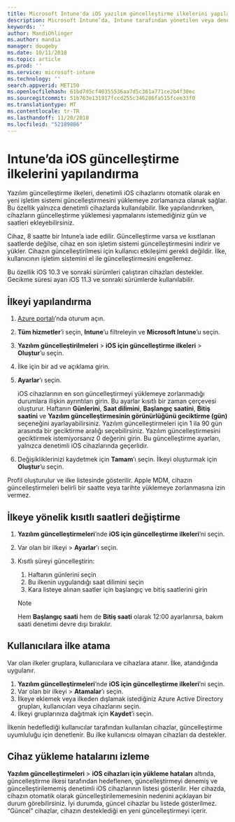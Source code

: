 ```yaml
---
title: Microsoft Intune'da iOS yazılım güncelleştirme ilkelerini yapılandırma - Azure | Microsoft Docs
description: Microsoft Intune’da, Intune tarafından yönetilen veya denetlenen iOS cihazlarında otomatik olarak yüklü yazılımların güncelleştirmelerini kısıtlamak için bir yapılandırma ilkesi oluşturun veya ekleyin. Güncelleştirmelerin yükleneceği tarihi ve saati seçebilirsiniz. Bu ilkeyi gruplara, kullanıcılara veya cihazlara da atayarak yükleme hatalarını denetleyebilirsiniz.
keywords: ''
author: MandiOhlinger
ms.author: mandia
manager: dougeby
ms.date: 10/11/2018
ms.topic: article
ms.prod: ''
ms.service: microsoft-intune
ms.technology: ''
search.appverid: MET150
ms.openlocfilehash: 61bd7d5cf40355536aa7d5c361a771ce2b4f30ec
ms.sourcegitcommit: 51b763e131917fccd255c346286fa515fcee33f0
ms.translationtype: MT
ms.contentlocale: tr-TR
ms.lasthandoff: 11/20/2018
ms.locfileid: "52189886"
---
```

# <a name="configure-ios-update-policies-in-intune"></a>Intune’da iOS güncelleştirme ilkelerini yapılandırma

Yazılım güncelleştirme ilkeleri, denetimli iOS cihazlarını otomatik olarak en yeni işletim sistemi güncelleştirmesini yüklemeye zorlamanıza olanak sağlar. Bu özellik yalnızca denetimli cihazlarda kullanılabilir. İlke yapılandırırken, cihazların güncelleştirme yüklemesi yapmalarını istemediğiniz gün ve saatleri ekleyebilirsiniz. 

Cihaz, 8 saatte bir Intune’a iade edilir. Güncelleştirme varsa ve kısıtlanan saatlerde değilse, cihaz en son işletim sistemi güncelleştirmesini indirir ve yükler. Cihazın güncelleştirilmesi için kullanıcı etkileşimi gerekli değildir. İlke, kullanıcının işletim sistemini el ile güncelleştirmesini engellemez.

Bu özellik iOS 10.3 ve sonraki sürümleri çalıştıran cihazları destekler. Gecikme süresi ayarı iOS 11.3 ve sonraki sürümlerde kullanılabilir.

## <a name="configure-the-policy"></a>İlkeyi yapılandırma
1. [Azure portalı](https://portal.azure.com)’nda oturum açın.
2. **Tüm hizmetler**’i seçin, **Intune**’u filtreleyin ve **Microsoft Intune**’u seçin.
3. **Yazılım güncelleştirilmeleri** > **iOS için güncelleştirme ilkeleri** > **Oluştur**’u seçin.
4. İlke için bir ad ve açıklama girin.
5. **Ayarlar**’ı seçin. 

    iOS cihazlarının en son güncelleştirmeyi yüklemeye zorlanmadığı durumlara ilişkin ayrıntıları girin. Bu ayarlar kısıtlı bir zaman çerçevesi oluşturur. Haftanın **Günlerini**, **Saat dilimini**, **Başlangıç saatini**, **Bitiş saatini** ve **Yazılım güncelleştirmesinin görünürlüğünü geciktirme (gün)** seçeneğini ayarlayabilirsiniz. Yazılım güncelleştirmeleri için 1 ila 90 gün arasında bir geciktirme aralığı seçebilirsiniz. Yazılım güncelleştirmesini geciktirmek istemiyorsanız 0 değerini girin. Bu güncelleştirme ayarları, yalnızca denetimli iOS cihazlarında geçerlidir.

6. Değişikliklerinizi kaydetmek için **Tamam**’ı seçin. İlkeyi oluşturmak için **Oluştur**’u seçin.

Profil oluşturulur ve ilke listesinde gösterilir. Apple MDM, cihazın güncelleştirmeleri belirli bir saatte veya tarihte yüklemeye zorlanmasına izin vermez. 

## <a name="change-the-restricted-times-for-the-policy"></a>İlkeye yönelik kısıtlı saatleri değiştirme

1. **Yazılım güncelleştirmeleri**’nde **iOS için güncelleştirme ilkeleri**’ni seçin.
2. Var olan bir ilkeyi > **Ayarlar**’ı seçin.
3. Kısıtlı süreyi güncelleştirin:

    1. Haftanın günlerini seçin
    2. Bu ilkenin uygulandığı saat dilimini seçin
    3. Kara listeye alınan saatler için başlangıç ve bitiş saatlerini girin

    > [!NOTE]
    > Hem **Başlangıç saati** hem de **Bitiş saati** olarak 12:00 ayarlanırsa, bakım saati denetimi devre dışı bırakılır.

## <a name="assign-the-policy-to-users"></a>Kullanıcılara ilke atama

Var olan ilkeler gruplara, kullanıcılara ve cihazlara atanır. İlke, atandığında uygulanır.

1. **Yazılım güncelleştirmeleri**’nde **iOS için güncelleştirme ilkeleri**’ni seçin.
2. Var olan bir ilkeyi > **Atamalar**’ı seçin. 
3. İlkeye eklemek veya ilkeden dışlamak istediğiniz Azure Active Directory grupları, kullanıcıları veya cihazlarını seçin.
4. İlkeyi gruplarınıza dağıtmak için **Kaydet**’i seçin.

İlkenin hedeflediği kullanıcılar tarafından kullanılan cihazlar, güncelleştirme uyumluluğu için denetlenir. Bu ilke kullanıcısı olmayan cihazları da destekler.

## <a name="monitor-device-installation-failures"></a>Cihaz yükleme hatalarını izleme
<!-- 1352223 -->
**Yazılım güncelleştirmeleri** > **iOS cihazları için yükleme hataları** altında, güncelleştirme ilkesi tarafından hedeflenen, güncelleştirmeyi denemiş ve güncelleştirilememiş denetimli iOS cihazlarının listesi gösterilir. Her cihazda, cihazın otomatik olarak güncelleştirilememesinin nedenini açıklayan bir durum görebilirsiniz. İyi durumda, güncel cihazlar bu listede gösterilmez. “Güncel” cihazlar, cihazın desteklediği en yeni güncelleştirmeyi içerir.

